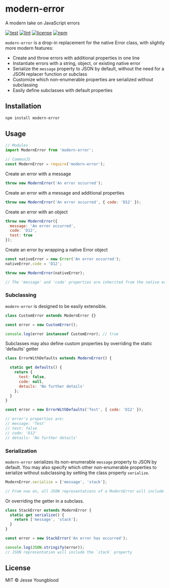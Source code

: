 # modern-error

A modern take on JavaScript errors

[![test](https://github.com/jessety/modern-error/workflows/test/badge.svg)](https://github.com/jessety/modern-error/actions?query=workflow%3Atest)
[![lint](https://github.com/jessety/modern-error/workflows/lint/badge.svg)](https://github.com/jessety/modern-error/actions?query=workflow%3Alint)
[![license](https://img.shields.io/github/license/jessety/modern-error.svg)](https://github.com/jessety/modern-error/blob/master/LICENSE)
[![npm](https://img.shields.io/npm/v/modern-error.svg)](https://www.npmjs.com/package/modern-error)

`modern-error` is a drop-in replacement for the native Error class, with slightly more modern features:

- Create and throw errors with additional properties in one line
- Instantiate errors with a string, object, or existing native error
- Serialize the `message` property to JSON by default, without the need for a JSON replacer function or subclass
- Customize which non-enumerable properties are serialized without subclassing
- Easily define subclasses with default properties

## Installation

```bash
npm install modern-error
```

## Usage

```javascript
// Modules
import ModernError from 'modern-error';

// CommonJS
const ModernError = require('modern-error');
```

Create an error with a message

```javascript
throw new ModernError('An error occurred');
```

Create an error with a message and additional properties

```javascript
throw new ModernError('An error occurred', { code: 'D12' });
```

Create an error with an object

```javascript
throw new ModernError({
  message: 'An error occurred',
  code: 'D12',
  test: true
});
```

Create an error by wrapping a native Error object

```javascript
const nativeError = new Error('An error occurred');
nativeError.code = 'D12';

throw new ModernError(nativeError);

// The 'message' and 'code' properties are inherited from the native error object
```

### Subclassing

`modern-error` is designed to be easily extensible.

```javascript
class CustomError extends ModernError {}

const error = new CustomError();

console.log(error instanceof CustomError); // true
```

Subclasses may also define custom properties by overriding the static 'defaults' getter

```javascript
class ErrorWithDefaults extends ModernError() {

  static get defaults() {
    return {
      test: false,
      code: null,
      details: 'No further details'
    };
  }
}

const error = new ErrorWithDefaults('Test', { code: 'D12' });

// error's properties are:
// message: 'Test'
// test: false
// code: 'D12'
// details: 'No further details'
```

### Serialization

`modern-error` serializes its non-enumerable `message` property to JSON by default. You may also specify which other non-enumerable properties to serialize without subclassing by setting the class property `serialize`.

```javascript
ModernError.serialize = ['message', 'stack'];

// From now on, all JSON representations of a ModernError will include the `stack` property
```

Or overriding the getter in a subclass.

```javascript
class StackError extends ModernError {
  static get serialize() {
    return ['message', 'stack'];
  }
}

const error = new StackError('An error has occurred');

console.log(JSON.stringify(error));
// JSON representation will include the `stack` property
```

## License

MIT © Jesse Youngblood

